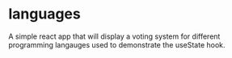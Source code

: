 # languages
A simple react app that will display a voting system for different programming langauges used to demonstrate the useState hook.
